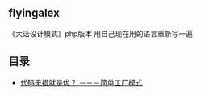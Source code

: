 ## flyingalex

《大话设计模式》php版本
用自己现在用的语言重新写一遍

## 目录

- [代码无措就是优？ －－－简单工厂模式](https://github.com/flyingalex/design-patterns-by-php/blob/master/chapter1.md)
